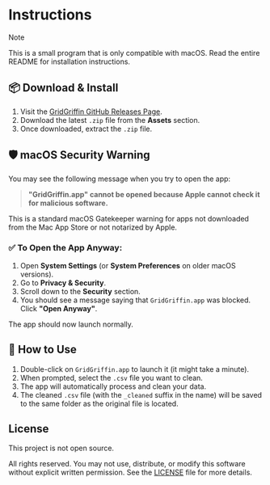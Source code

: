 # Instructions
>[!NOTE]  
This is a small program that is only compatible with macOS. Read the entire README for installation instructions.

## 📦 Download & Install

1. Visit the [GridGriffin GitHub Releases Page](https://github.com/oskarnurm/GridGriffin/releases).
2. Download the latest `.zip` file from the **Assets** section.
3. Once downloaded, extract the `.zip` file.

## 🛡 macOS Security Warning

You may see the following message when you try to open the app:

> **"GridGriffin.app" cannot be opened because Apple cannot check it for malicious software.**

This is a standard macOS Gatekeeper warning for apps not downloaded from the Mac App Store or not notarized by Apple.

### ✅ To Open the App Anyway:

1. Open **System Settings** (or **System Preferences** on older macOS versions).
2. Go to **Privacy & Security**.
3. Scroll down to the **Security** section.
4. You should see a message saying that `GridGriffin.app` was blocked. Click **"Open Anyway"**.

The app should now launch normally.

## 🚀 How to Use

1. Double-click on `GridGriffin.app` to launch it (it might take a minute). 
2. When prompted, select the `.csv` file you want to clean.
3. The app will automatically process and clean your data.
4. The cleaned `.csv` file (with the `_cleaned` suffix in the name) will be saved to the same folder as the original file is located.

## License

This project is not open source.

All rights reserved. You may not use, distribute, or modify this software without explicit written permission. See the [LICENSE](./LICENSE) file for more details.

